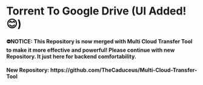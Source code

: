 # Torrent To Google Drive (UI Added!😊)
<h4><b>⛔NOTICE: This Repository is now merged with Multi Cloud Transfer Tool to make it more effective and powerful! Please continue with new Repository. It just here for backend comfortability.</b></h4>
<h4><b>New Repository: https://github.com/TheCaduceus/Multi-Cloud-Transfer-Tool</b></h4>

